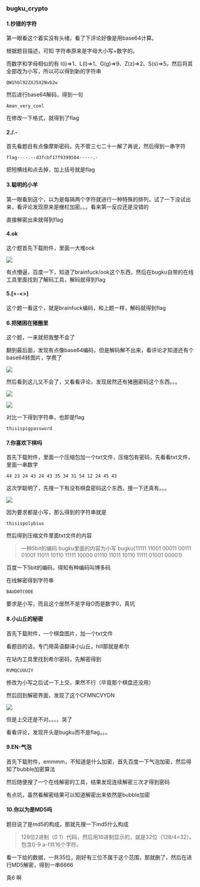 ### bugku_crypto

#### 1.抄错的字符

第一眼看这个着实没有头绪，看了下评论好像是用base64计算。

根据题目描述，可知 字符串原来是字母大小写+数字的。

而数字和字母相似的有 I(i)=>1、L(l)=>1、G(g)=>9、Z(z)=>2、S(s)=>5。然后将其全部改为小写，所以可以得到新的字符串

```
QW1hbl92ZXJ5X2Nvb2w
```

然后进行base64解码，得到一句

```
Aman_very_cool
```

在修改一下格式，就得到了flag

#### 2./.-

首先看题目有点像摩斯密码，先不管三七二十一解了再说，然后得到一串字符

```
flag----.--d3fcbf17f9399504-----.-
```

把短横线和点去掉，加上括号就是flag

#### 3.聪明的小羊

第一眼看到这个，以为是每隔两个字符就进行一种特殊的排列，试了一下没试出来，看评论发现原来是栅栏加密。。。看来第一反应还是没错的

直接解密出来就得到flag

#### 4.ok

这个题首先下载附件，里面一大堆ook

![](https://pic.imgdb.cn/item/6113c5555132923bf8ecaaf0.jpg)

有点懵逼，百度一下，知道了brainfuck/ook这个东西，然后在bugku自带的在线工具里面找到了解码工具，解码就得到flag

#### 5.[+-<>]

这个题一看这个，就是brainfuck编码，和上题一样，解码就得到flag

#### 6.把猪困在猪圈里

这个题，一来就把我整不会了

翻到最后面，发现有点像base64编码，但是解码解不出来，看评论才知道还有个base64转图片，学费了

![](https://pic.imgdb.cn/item/6113c7215132923bf8f40258.jpg)

然后看到这儿又不会了，又看看评论，发现居然还有猪圈密码这个东西。。。

![](https://pic.imgdb.cn/item/6113c7785132923bf8f53fb0.jpg)

![](https://pic.imgdb.cn/item/6113c7c25132923bf8f65676.jpg)

对比一下得到字符串，也即是flag

```
thisispigpassword
```

#### 7.你喜欢下棋吗

首先下载附件，里面一个压缩包加一个txt文件，压缩包有密码，先看看txt文件，里面一串数字

```
44 23 24 43 24 43 35 34 31 54 12 24 45 43
```

这次学聪明了，先搜一下有没有棋盘密码这个东西，搜一下还真有。。。

![](https://pic.imgdb.cn/item/6113ca225132923bf8ff4538.jpg)

因为要求都是小写，那么得到的字符串就是

```
thisispolybius
```

然后得到压缩文件里面txt文件的内容

> 一种5bit的编码
> bugku里面的内容为小写
> bugku{11111 11001 00011 00111 01001 11011 10110 11111 10000 01110 11011 10110 11111 01001 00001}

百度一下5bit的编码，得知有种编码叫博多码

在线解密得到字符串

```
BAUD0TC0DE
```

要求是小写，而且这个居然不是字母O而是数字0，真坑

#### 8.小山丘的秘密

首先下载附件，一个棋盘图片，加一个txt文件

看题目的话，专门用英语翻译小山丘，hill那就是希尔

在站内工具里找到希尔密码，先解密得到

```
RVMQCUUUIY
```

修改为小写之后试一下上交，果然不行（毕竟那个棋盘还没用）

然后回到解密界面，发现了这个CFMNCVYDN

![](https://pic.imgdb.cn/item/6113cddc5132923bf80b8db7.jpg)

但是上交还是不对。。。。哭了

看看评论，发现开头是bugku而不是flag。。。

#### 9.EN-气泡

首先下载附件，emmmm，不知道是什么加密，首先百度一下气泡加密，然后得知了bubble加密算法

然后随便搜了一个在线解密的工具，结果发现连续解密三次才得到密码

有点坑，虽然看解密结果可以知道解密出来依然是bubble加密

#### 10.你以为是MD5吗

题目说了是md5的构成，那就先搜一下md5什么构成

> 128位2进制（0 1）代码，然后用16进制显示的，就是32位（128/4=32）。包含0-9 a-f共16个字符。

看一下给的数据，一共35位，刚好有三位不属于这个范围，那就删了，然后在进行MD5解密，得到一串6666

真6 啊

